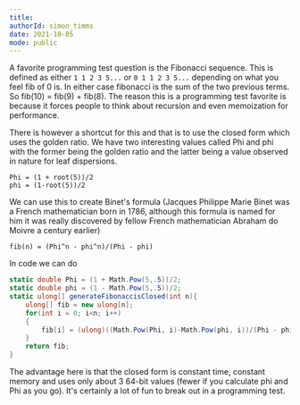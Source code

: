 ```yaml
---
title: 
authorId: simon_timms
date: 2021-10-05
mode: public
---
```


A favorite programming test question is the Fibonacci sequence. This is defined as either `1 1 2 3 5...` or `0 1 1 2 3 5...` depending on what you feel fib of 0 is. In either case fibonacci is the sum of the two previous terms. So fib(10) = fib(9) + fib(8). The reason this is a programming test favorite is because it forces people to think about recursion and even memoization for performance. 

There is however a shortcut for this and that is to use the closed form which uses the golden ratio. We have two interesting values called Phi and phi with the former being the golden ratio and the latter being a value observed in nature for leaf dispersions. 

```
Phi = (1 + root(5))/2
phi = (1-root(5))/2
```

We can use this to create Binet's formula (Jacques Philippe Marie Binet was a French mathematician born in 1786, although this formula is named for him it was really discovered by fellow French mathematician Abraham do Moivre a century earlier)

```
fib(n) = (Phi^n - phi^n)/(Phi - phi)
```

In code we can do 

```csharp
static double Phi = (1 + Math.Pow(5,.5))/2;
static double phi = (1 - Math.Pow(5,.5))/2;
static ulong[] generateFibonaccisClosed(int n){
    ulong[] fib = new ulong[n];
    for(int i = 0; i<n; i++)
    {
        fib[i] = (ulong)((Math.Pow(Phi, i)-Math.Pow(phi, i))/(Phi - phi));
    }
    return fib;
}
```

The advantage here is that the closed form is constant time, constant memory and uses only about 3 64-bit values (fewer if you calculate phi and Phi as you go). It's certainly a lot of fun to break out in a programming test. 